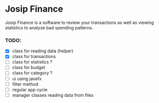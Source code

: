 # Josip Finance

Josip Finance is a software to review your transactions as well as viewing statistics to analyze bad spending patterns.

### TODO:

- [x] class for reading data (helper)
- [x] class for transactions
- [ ] class for statistics ?
- [ ] class for budget
- [ ] class for category ?
- [ ] ui using javafx
- [ ] filter method
- [ ] regular app cycle
- [ ] manager classes reading data from files